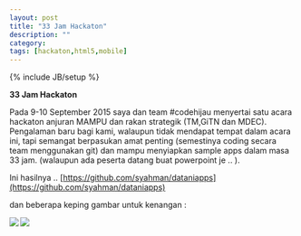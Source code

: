 ```yaml
---
layout: post
title: "33 Jam Hackaton"
description: ""
category: 
tags: [hackaton,html5,mobile]
---
```

{% include JB/setup %}

**33 Jam Hackaton**

Pada 9-10 September 2015 saya dan team #codehijau menyertai satu acara hackaton anjuran MAMPU dan rakan strategik (TM,GiTN dan MDEC). 
Pengalaman baru bagi kami, walaupun tidak mendapat tempat dalam acara ini, tapi semangat berpasukan amat penting
(semestinya coding secara team menggunakan git) dan mampu menyiapkan sample apps dalam masa 33 jam.
(walaupun ada peserta datang buat powerpoint je .. ). 

Ini hasilnya ..  [https://github.com/syahman/dataniapps](https://github.com/syahman/dataniapps)

dan beberapa keping gambar untuk kenangan : 


<img src="{{ASSET_PATH}}/images/11224569_10206414745641713_8238780254854217176_n.jpg" align="left"/> 

<img src="{{ASSET_PATH}}/images/11990399_10206414743881669_4575469210376979611_n.jpg" align="left"/> 


